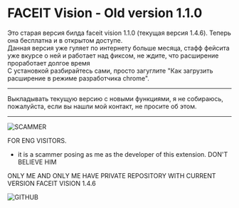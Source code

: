 # FACEIT Vision - Old version 1.1.0
Это старая версия билда faceit vision 1.1.0 (текущая версия 1.4.6). Теперь она бесплатна и в открытом доступе.  
Данная версия уже гуляет по интернету больше месяца, стафф фейсита уже вкурсе о ней и работает над фиксом, не ждите, что расширение проработает долгое время    
С установкой разбирайтесь сами, просто загуглите "Как загрузить расширение в режиме разработчика chrome".
____
Выкладывать текущую версию с новыми функциями, я не собираюсь, пожалуйста, если вы нашли мой контакт, не просите об этом.
____
![SCAMMER](https://i.imgur.com/f6HK5BF.png)

FOR ENG VISITORS.
- it is a scammer posing as me as the developer of this extension. DON'T BELIEVE HIM

ONLY ME AND ONLY ME HAVE PRIVATE REPOSITORY WITH CURRENT VERSION FACEIT VISION 1.4.6

![GITHUB](https://i.imgur.com/imBdKOq.png)
